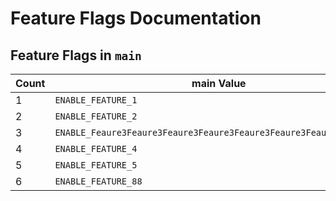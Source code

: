 # Feature Flags Documentation

## Feature Flags in `main`
| Count | main Value |
|-------|---------------------|
| 1 | `ENABLE_FEATURE_1` |
| 2 | `ENABLE_FEATURE_2` |
| 3 | `ENABLE_Feaure3Feaure3Feaure3Feaure3Feaure3Feaure3Feaure3Feaure_3` |
| 4 | `ENABLE_FEATURE_4` |
| 5 | `ENABLE_FEATURE_5` |
| 6 | `ENABLE_FEATURE_88` |

